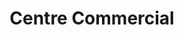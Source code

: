 ---
title: "Centre Commercial"
url: /yzeures-sur-creuse/centre-commercial/
shop: Einkaufszentrum
---